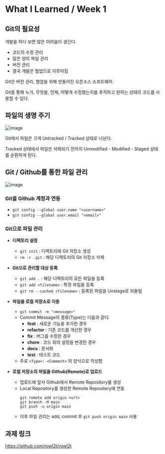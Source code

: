 # What I Learned / Week 1
## Git의 필요성
개발을 하다 보면 많은 어려움이 생긴다.

- 코드의 수정 관리
- 많은 양의 파일 관리
- 버전 관리
- 결국 개발은 협업으로 이루어짐

Git은 버전 관리, 협업을 위해 만들어진 오픈소스 소프트웨어.

Git을 통해 누가, 무엇을, 언제, 어떻게 수정했는지를 추적하고 원하는 상태의 코드를 사용할 수 있다.

## 파일의 생명 주기
![image](https://github.com/rowl2t/2024-1-Beginner-Study/assets/161618507/bbdc1908-a812-4039-8173-54a85080bd38)

Git에서 파일은 크게 Untracked / Tracked 상태로 나뉜다.

Tracked 상태에서 파일은 삭제되기 전까지 Unmodified - Modified - Staged 상태를 순환하게 된다.

## Git / Github를 통한 파일 관리
![image](https://github.com/rowl2t/2024-1-Beginner-Study/assets/161618507/dbfaae08-7429-47ec-b349-bf9f5df1012e)

### Git을 Github 계정과 연동
- `git config --global user.name "<username>"`
- `git config --global user.email "<email>"`

### Git으로 파일 관리
- **디렉토리 설정**
  - `git init` : 디렉토리에 Git 저장소 생성
  - `rm -r .git` : 해당 디렉토리의 Git 저장소 삭제
 
- **Git으로 관리할 대상 등록**
  - `git add .` : 해당 디렉토리의 모든 파일을 등록
  - `git add <filename>` : 특정 파일을 등록
  - `git rm --cached <filename>` : 등록된 파일을 Unstage로 되돌림
 
- **파일을 로컬 저장소로 이동**
  - `git commit -m "<message>"`
  - Commit Message의 종류(Type)는 다음과 같다.
    - **feat** : 새로운 기능을 추가한 경우
    - **refactor** : 기존 코드를 개선한 경우
    - **fix** : 버그를 수정한 경우
    - **chore** : 코드 외의 설정을 변경한 경우
    - **docs** : 문서화
    - **test** : 테스트 코드
  - 주로 `<Type>: <Comment>` 의 양식으로 작성함
 
- **로컬 저장소의 파일을 Github(Remote)로 업로드**
  - 업로드에 앞서 Github에서 Remote Repository를 생성
  - Local Repository를 생성한 Remote Repository에 연동
    ```
    git remote add origin <url>
    git branch -M main
    git push -u origin main
    ```
  - 이후 파일 관리는 add, commit 후 `git push origin main` 사용

## 과제 링크
<https://github.com/rowl2t/rowl2t>


